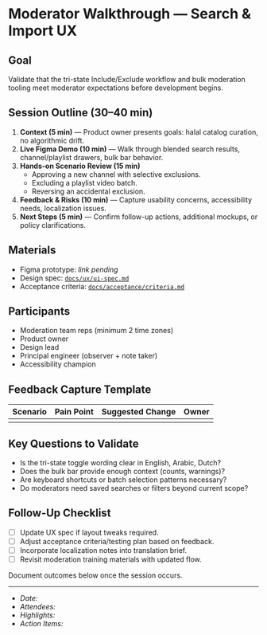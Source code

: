 # Moderator Walkthrough — Search & Import UX

## Goal
Validate that the tri-state Include/Exclude workflow and bulk moderation tooling meet moderator expectations before development begins.

## Session Outline (30–40 min)
1. **Context (5 min)** — Product owner presents goals: halal catalog curation, no algorithmic drift.
2. **Live Figma Demo (10 min)** — Walk through blended search results, channel/playlist drawers, bulk bar behavior.
3. **Hands-on Scenario Review (15 min)**
   - Approving a new channel with selective exclusions.
   - Excluding a playlist video batch.
   - Reversing an accidental exclusion.
4. **Feedback & Risks (10 min)** — Capture usability concerns, accessibility needs, localization issues.
5. **Next Steps (5 min)** — Confirm follow-up actions, additional mockups, or policy clarifications.

## Materials
- Figma prototype: _link pending_
- Design spec: [`docs/ux/ui-spec.md`](../ux/ui-spec.md#search--import-workspace)
- Acceptance criteria: [`docs/acceptance/criteria.md`](../acceptance/criteria.md#admin-console-criteria)

## Participants
- Moderation team reps (minimum 2 time zones)
- Product owner
- Design lead
- Principal engineer (observer + note taker)
- Accessibility champion

## Feedback Capture Template
| Scenario | Pain Point | Suggested Change | Owner |
| --- | --- | --- | --- |
|  |  |  |  |

## Key Questions to Validate
- Is the tri-state toggle wording clear in English, Arabic, Dutch?
- Does the bulk bar provide enough context (counts, warnings)?
- Are keyboard shortcuts or batch selection patterns necessary?
- Do moderators need saved searches or filters beyond current scope?

## Follow-Up Checklist
- [ ] Update UX spec if layout tweaks required.
- [ ] Adjust acceptance criteria/testing plan based on feedback.
- [ ] Incorporate localization notes into translation brief.
- [ ] Revisit moderation training materials with updated flow.

Document outcomes below once the session occurs.

---

- _Date:_
- _Attendees:_
- _Highlights:_
- _Action Items:_
